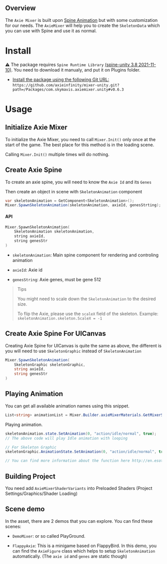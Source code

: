 ## Overview

The `Axie Mixer` is built upon [Spine Animation](http://en.esotericsoftware.com/) but with some customization for our needs. The `AxieMixer` will help you to create the `SkeletonData` which you can use with Spine and use it as normal.

# Install

⚠️ The package requires `Spine Runtime Library` [(spine-unity 3.8 2021-11-10)](https://esotericsoftware.com/files/runtimes/unity/spine-unity-3.8-2021-11-10.unitypackage). You need to download it manualy, and put it on Plugins folder.

- [Install the package using the following Git URL:](https://docs.unity3d.com/Manual/upm-ui-giturl.html) `https://github.com/axieinfinity/mixer-unity.git?path=/Packages/com.skymavis.axiemixer.unity#v0.6.3`


# Usage

## Initialize Axie Mixer

To initialize the Axie Mixer, you need to call `Mixer.Init()` only once at the start of the game. The best place for this method is in the loading scene.

Calling `Mixer.Init()` multiple times will do nothing.



## Create Axie Spine

To create an axie spine, you will need to know the `Axie Id` and its `Genes`

Then create an object in scene with `SkeletonAnimation` component

```cs
var skeletonAnimation = GetComponent<SkeletonAnimation>();
Mixer.SpawnSkeletonAnimation(skeletonAnimation, axieId, genesStrting);
```

#### API

```c
Mixer.SpawnSkeletonAnimation(
    SkeletonAnimation skeletonAnimation, 
    string axieId, 
    string genesStr
)
```

- `skeletonAnimation`: Main spine component for rendering and controling animation

- `axieId`: Axie id

- `genesString`: Axie genes, must be gene 512



> Tips
> 
> You might need to scale down the `SkeletonAnimation` to the desired size.
> 
> To flip the Axie, please use the `scaleX` field of the skeleton. Example: `skeletonAnimation.skeleton.ScaleX = -1`



## Create Axie Spine For UICanvas

Creating Axie Spine for UICanvas is quite the same as above, the different is you will need to use `SkeletonGraphic` instead of `SkeletonAnimation`

```cs
Mixer.SpawnSkeletonAnimation(
    SkeletonGraphic skeletonGraphic, 
    string axieId, 
    string genesStr
)
```



## Playing Animation

You can get all available animation names using this snippet.

```cs
List<string> animationList = Mixer.Builder.axieMixerMaterials.GetMixerStuff(AxieFormType.Normal).GetAnimatioNames();
```



Playing animation.

```cs
skeletonAnimation.state.SetAnimation(0, "action/idle/normal", true);
// The above code will play Idle animation with looping 

// For Skeleton Graphic
skeletonGraphic.AnimationState.SetAnimation(0, "action/idle/normal", true);

// You can find more information about the function here http://en.esotericsoftware.com/spine-applying-animations
```

## Building Project
You need add `AxieMixerShaderVariants` into Preloaded Shaders (Project Settings/Graphics/Shader Loading)

## Scene demo

In the asset, there are 2 demos that you can explore. You can find these scenes:

- `DemoMixer`: or so called PlayGround. 

- `FlappyAxie`: This is a minigame based on FlappyBird. In this demo, you can find the `AxieFigure` class which helps to setup `SkeletonAnimation` automatically. (The `axie id` and `genes` are static though)


